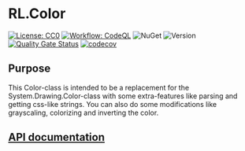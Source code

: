 # RL.Color

[![License: CC0](https://img.shields.io/github/license/ringostarr80/RL.Color.svg)](https://creativecommons.org/publicdomain/zero/1.0/legalcode)
[![Workflow: CodeQL](https://img.shields.io/github/actions/workflow/status/ringostarr80/RL.Color/dotnet.yml?branch=main)](https://github.com/ringostarr80/RL.Color/actions/workflows/dotnet.yml)
![NuGet](https://img.shields.io/nuget/v/RL.Color)
![Version](https://img.shields.io/github/v/tag/ringostarr80/RL.Color?sort=semver)
[![Quality Gate Status](https://sonarcloud.io/api/project_badges/measure?project=ringostarr80_RL.Color&metric=alert_status)](https://sonarcloud.io/summary/new_code?id=ringostarr80_RL.Color)
[![codecov](https://codecov.io/gh/ringostarr80/RL.Color/graph/badge.svg?token=8X0W58THED)](https://codecov.io/gh/ringostarr80/RL.Color)

## Purpose

This Color-class is intended to be a replacement for the System.Drawing.Color-class with some extra-features like parsing and getting css-like strings. You can also do some modifications like grayscaling, colorizing and inverting the color.

## [API documentation](doc/API.md)
